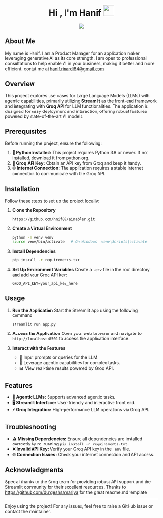 <h1 align="center"><b>Hi , I'm Hanif </b><img src="https://media.giphy.com/media/hvRJCLFzcasrR4ia7z/giphy.gif" width="35"></h1>

<p align="center">
  <a href="https://github.com/DenverCoder1/readme-typing-svg"><img src="https://readme-typing-svg.herokuapp.com?font=Time+New+Roman&color=cyan&size=25&center=true&vCenter=true&width=600&height=100&lines=I+am+AI+enthusiast;Great+product+manager;My+goals+is+to+make+your+business+better;My+goals+is+to+make+your+business+more+efficient"></a>
</p>


## About Me
My name is Hanif. I am a Product Manager for an application maker leveraging generative AI as its core strength. I am open to professional consultations to help enable AI in your business, making it better and more efficient. contat me at hanif.rinardi84@gmail.com


## Overview
This project explores use cases for Large Language Models (LLMs) with agentic capabilities, primarily utilizing **Streamlit** as the front-end framework and integrating with **Groq API** for LLM functionalities. The application is designed for easy deployment and interaction, offering robust features powered by state-of-the-art AI models.

## Prerequisites
Before running the project, ensure the following:

1. 🐍 **Python Installed:** This project requires Python 3.8 or newer. If not installed, download it from [python.org](https://www.python.org/downloads/).
2. 🔑 **Groq API Key:** Obtain an API key from Groq and keep it handy.
3. 🌐 **Internet Connection:** The application requires a stable internet connection to communicate with the Groq API.

## Installation

Follow these steps to set up the project locally:

1. **Clone the Repository**
   ```bash
   https://github.com/hnif85/ainabler.git
   ```

2. **Create a Virtual Environment**
   ```bash
   python -m venv venv
   source venv/bin/activate   # On Windows: venv\Scripts\activate
   ```

3. **Install Dependencies**
   ```bash
   pip install -r requirements.txt
   ```

4. **Set Up Environment Variables**
   Create a `.env` file in the root directory and add your Groq API key:
   ```env
   GROQ_API_KEY=your_api_key_here
   ```

## Usage

1. **Run the Application**
   Start the Streamlit app using the following command:
   ```bash
   streamlit run app.py
   ```

2. **Access the Application**
   Open your web browser and navigate to `http://localhost:8501` to access the application interface.

3. **Interact with the Features**
   - 📝 Input prompts or queries for the LLM.
   - 🤖 Leverage agentic capabilities for complex tasks.
   - 📊 View real-time results powered by Groq API.

## Features
- 🚀 **Agentic LLMs:** Supports advanced agentic tasks.
- 🖥️ **Streamlit Interface:** User-friendly and interactive front end.
- ⚡ **Groq Integration:** High-performance LLM operations via Groq API.

## Troubleshooting
- ⚠️ **Missing Dependencies:** Ensure all dependencies are installed correctly by re-running `pip install -r requirements.txt`.
- ❌ **Invalid API Key:** Verify your Groq API key in the `.env` file.
- 🌐 **Connection Issues:** Check your internet connection and API access.

## Acknowledgments
Special thanks to the Groq team for providing robust API support and the Streamlit community for their excellent resources. Thanks to https://github.com/durgeshsamariya for the great readme.md template

---

Enjoy using the project! For any issues, feel free to raise a GitHub issue or contact the maintainer.
